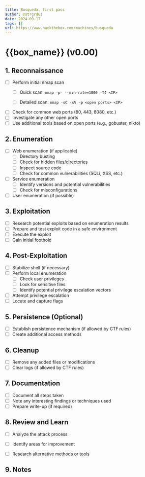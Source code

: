 ```yaml
---
title: Busqueda, first pass
author: @strgrdus
date: 2024-09-17
tags: []
url: https://www.hackthebox.com/machines/busqueda
---
```


# {{box_name}} (v0.00)

## 1. Reconnaissance

- [ ] Perform initial nmap scan
  - [ ] Quick scan: `nmap -p- --min-rate=1000 -T4 <IP>`



  - [ ] Detailed scan: `nmap -sC -sV -p <open ports> <IP>`

- [ ] Check for common web ports (80, 443, 8080, etc.)
- [ ] Investigate any other open ports
- [ ] Use additional tools based on open ports (e.g., gobuster, nikto)

## 2. Enumeration

- [ ] Web enumeration (if applicable)
  - [ ] Directory busting
  - [ ] Check for hidden files/directories
  - [ ] Inspect source code
  - [ ] Check for common vulnerabilities (SQLi, XSS, etc.)
- [ ] Service enumeration
  - [ ] Identify versions and potential vulnerabilities
  - [ ] Check for misconfigurations
- [ ] User enumeration (if possible)

## 3. Exploitation

- [ ] Research potential exploits based on enumeration results
- [ ] Prepare and test exploit code in a safe environment
- [ ] Execute the exploit
- [ ] Gain initial foothold

## 4. Post-Exploitation

- [ ] Stabilize shell (if necessary)
- [ ] Perform local enumeration
  - [ ] Check user privileges
  - [ ] Look for sensitive files
  - [ ] Identify potential privilege escalation vectors
- [ ] Attempt privilege escalation
- [ ] Locate and capture flags

## 5. Persistence (Optional)

- [ ] Establish persistence mechanism (if allowed by CTF rules)
- [ ] Create additional access methods

## 6. Cleanup

- [ ] Remove any added files or modifications
- [ ] Clear logs (if allowed by CTF rules)

## 7. Documentation

- [ ] Document all steps taken
- [ ] Note any interesting findings or techniques used
- [ ] Prepare write-up (if required)

## 8. Review and Learn

- [ ] Analyze the attack process
- [ ] Identify areas for improvement
- [ ] Research alternative methods or tools


## 9. Notes
